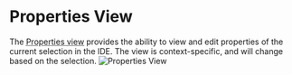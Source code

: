 # Properties View

The <abbr title="See Glossary.">Properties view</abbr> provides the ability to view and edit properties of the current selection in the IDE. The view is context-specific, and will change based on the selection.
![Properties View](../images/REDHAWK_properties_view.png)
